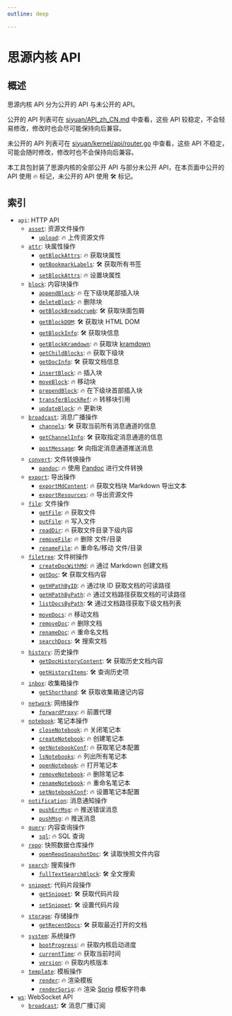 ```yaml
---
outline: deep

---
```


# 思源内核 API

## 概述

思源内核 API 分为公开的 API 与未公开的 API。

公开的 API 列表可在 [siyuan/API_zh_CN.md](https://github.com/siyuan-note/siyuan/blob/master/API_zh_CN.md) 中查看，这些 API 较稳定，不会轻易修改，修改时也会尽可能保持向后兼容。

未公开的 API 列表可在 [siyuan/kernel/api/router.go](https://github.com/siyuan-note/siyuan/blob/master/kernel/api/router.go) 中查看，这些 API 不稳定，可能会随时修改，修改时也不会保持向后兼容。

本工具包封装了思源内核的全部公开 API 与部分未公开 API，在本页面中公开的 API 使用 🔥 标记，未公开的 API 使用 🛠 标记。

## 索引

- `api`: HTTP API
  - [`asset`](./kernel/api/asset.md): 资源文件操作
    - [`upload`](./kernel/api/asset.md#upload): 🔥 上传资源文件
  - [`attr`](./kernel/api/attr.md): 块属性操作
    - [`getBlockAttrs`](./kernel/api/attr.md#getblockattrs): 🔥 获取块属性
    - [`getBookmarkLabels`](./kernel/api/attr.md#getbookmarklabels): 🛠 获取所有书签
    - [`setBlockAttrs`](./kernel/api/attr.md#setblockattrs): 🔥 设置块属性
  - [`block`](./kernel/api/block.md): 内容块操作
    - [`appendBlock`](./kernel/api/block.md#appendblock): 🔥 在下级块尾部插入块
    - [`deleteBlock`](./kernel/api/block.md#deleteblock): 🔥 删除块
    - [`getBlockBreadcrumb`](./kernel/api/block.md#getblockbreadcrumb): 🛠 获取块面包屑
    - [`getBlockDOM`](./kernel/api/block.md#getblockdom): 🛠 获取块 HTML DOM
    - [`getBlockInfo`](./kernel/api/block.md#getblockinfo): 🛠 获取块信息
    - [`getBlockKramdown`](./kernel/api/block.md#getblockkramdown): 🔥 获取块 [kramdown](https://kramdown.gettalong.org/)
    - [`getChildBlocks`](./kernel/api/block.md#getchildblocks): 🔥 获取下级块
    - [`getDocInfo`](./kernel/api/block.md#getdocinfo): 🛠 获取文档信息
    - [`insertBlock`](./kernel/api/block.md#insertblock): 🔥 插入块
    - [`moveBlock`](./kernel/api/block.md#moveblock): 🔥 移动块
    - [`prependBlock`](./kernel/api/block.md#prependblock): 🔥 在下级块首部插入块
    - [`transferBlockRef`](./kernel/api/block.md#transferblockref): 🔥 转移块引用
    - [`updateBlock`](./kernel/api/block.md#updateblock): 🔥 更新块
  - [`broadcast`](./kernel/api/broadcast.md): 消息广播操作
    - [`channels`](./kernel/api/broadcast.md#channels): 🛠 获取当前所有消息通道的信息
    - [`getChannelInfo`](./kernel/api/broadcast.md#getchannelinfo): 🛠 获取指定消息通道的信息
    - [`postMessage`](./kernel/api/broadcast.md#postmessage): 🛠 向指定消息通道推送消息
  - [`convert`](./kernel/api/convert.md): 文件转换操作
    - [`pandoc`](./kernel/api/convert.md#pandoc): 🔥 使用 [Pandoc](https://www.pandoc.org/) 进行文件转换
  - [`export`](./kernel/api/export.md): 导出操作
    - [`exportMdContent`](./kernel/api/export.md#exportmdcontent): 🔥 获取文档块 Markdown 导出文本
    - [`exportResources`](./kernel/api/export.md#exportresources): 🔥 导出资源文件
  - [`file`](./kernel/api/file.md): 文件操作
    - [`getFile`](./kernel/api/file.md#getfile): 🔥 获取文件
    - [`putFile`](./kernel/api/file.md#putfile): 🔥 写入文件
    - [`readDir`](./kernel/api/file.md#readdir): 🔥 获取文件目录下级内容
    - [`removeFile`](./kernel/api/file.md#removefile): 🔥 删除 文件/目录
    - [`renameFile`](./kernel/api/file.md#renamefile): 🔥 重命名/移动 文件/目录
  - [`filetree`](./kernel/api/filetree.md): 文件树操作
    - [`createDocWithMd`](./kernel/api/filetree.md#createdocwithmd): 🔥 通过 Markdown 创建文档
    - [`getDoc`](./kernel/api/filetree.md#getdoc): 🛠 获取文档内容
    - [`getHPathByID`](./kernel/api/filetree.md#gethpathbyid): 🔥 通过块 ID 获取文档的可读路径
    - [`getHPathByPath`](./kernel/api/filetree.md#gethpathbypath): 🔥 通过文档路径获取文档的可读路径
    - [`listDocsByPath`](./kernel/api/filetree.md#listdocsbypath): 🛠 通过文档路径获取下级文档列表
    - [`moveDocs`](./kernel/api/filetree.md#movedocs): 🔥 移动文档
    - [`removeDoc`](./kernel/api/filetree.md#removedoc): 🔥 删除文档
    - [`renameDoc`](./kernel/api/filetree.md#renamedoc): 🔥 重命名文档
    - [`searchDocs`](./kernel/api/filetree.md#searchdocs): 🛠 搜索文档
  - [`history`](./kernel/api/history.md): 历史操作
    - [`getDocHistoryContent`](./kernel/api/history.md#getdochistorycontent): 🛠 获取历史文档内容
    - [`getHistoryItems`](./kernel/api/history.md#gethistoryitems): 🛠 查询历史项
  - [`inbox`](./kernel/api/inbox.md): 收集箱操作
    - [`getShorthand`](./kernel/api/inbox.md#getshorthand): 🛠 获取收集箱速记内容
  - [`network`](./kernel/api/network.md): 网络操作
    - [`forwardProxy`](./kernel/api/network.md#forwardproxy): 🔥 前置代理
  - [`notebook`](./kernel/api/notebook.md): 笔记本操作
    - [`closeNotebook`](./kernel/api/notebook.md#closenotebook): 🔥 关闭笔记本
    - [`createNotebook`](./kernel/api/notebook.md#createnotebook): 🔥 创建笔记本
    - [`getNotebookConf`](./kernel/api/notebook.md#getnotebookconf): 🔥 获取笔记本配置
    - [`lsNotebooks`](./kernel/api/notebook.md#lsnotebooks): 🔥 列出所有笔记本
    - [`openNotebook`](./kernel/api/notebook.md#opennotebook): 🔥 打开笔记本
    - [`removeNotebook`](./kernel/api/notebook.md#removenotebook): 🔥 删除笔记本
    - [`renameNotebook`](./kernel/api/notebook.md#renamenotebook): 🔥 重命名笔记本
    - [`setNotebookConf`](./kernel/api/notebook.md#setnotebookconf): 🔥 设置笔记本配置
  - [`notification`](./kernel/api/notification.md): 消息通知操作
    - [`pushErrMsg`](./kernel/api/notification.md#pusherrmsg): 🔥 推送错误消息
    - [`pushMsg`](./kernel/api/notification.md#pushmsg): 🔥 推送消息
  - [`query`](./kernel/api/query.md): 内容查询操作
    - [`sql`](./kernel/api/query.md#sql): 🔥 SQL 查询
  - [`repo`](./kernel/api/repo.md): 快照数据仓库操作
    - [`openRepoSnapshotDoc`](./kernel/api/repo.md#openreposnapshotdoc): 🛠 读取快照文件内容
  - [`search`](./kernel/api/search.md): 搜索操作
    - [`fullTextSearchBlock`](./kernel/api/search.md#fulltextsearchblock): 🛠 全文搜索
  - [`snippet`](./kernel/api/snippet.md): 代码片段操作
    - [`getSnippet`](./kernel/api/snippet.md#getsnippet): 🛠 获取代码片段
    - [`setSnippet`](./kernel/api/snippet.md#setsnippet): 🛠 设置代码片段
  - [`storage`](./kernel/api/storage.md): 存储操作
    - [`getRecentDocs`](./kernel/api/storage.md#getrecentdocs): 🛠 获取最近打开的文档
  - [`system`](./kernel/api/system.md): 系统操作
    - [`bootProgress`](./kernel/api/system.md#bootprogress): 🔥 获取内核启动进度
    - [`currentTime`](./kernel/api/system.md#currenttime): 🔥 获取当前时间
    - [`version`](./kernel/api/system.md#version): 🔥 获取内核版本
  - [`template`](./kernel/api/template.md): 模板操作
    - [`render`](./kernel/api/template.md#render): 🔥 渲染模板
    - [`renderSprig`](./kernel/api/template.md#rendersprig): 🔥 渲染 [Sprig](https://masterminds.github.io/sprig/) 模板字符串
- [`ws`](./kernel/ws.md): WebSocket API
  - [`broadcast`](./kernel/ws.md#broadcast): 🛠 消息广播订阅
